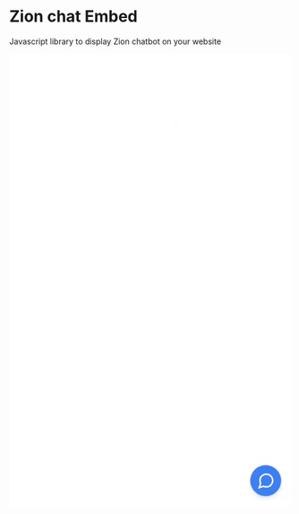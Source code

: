 <!-- markdownlint-disable MD030 -->

# Zion chat Embed

Javascript library to display Zion chatbot on your website

![Flowise](https://github.com/FlowiseAI/FlowiseChatEmbed/blob/main/images/ChatEmbed.gif?raw=true)